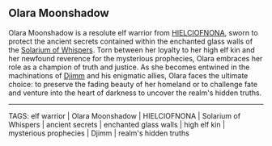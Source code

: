 ## Olara Moonshadow

Olara Moonshadow is a resolute elf warrior from [HIELCIOFNONA](../Places/HIELCIOFNONA.md), sworn to protect the ancient secrets contained within the enchanted glass walls of the [Solarium of Whispers](../Places/Solarium%20of%20Whispers.md). Torn between her loyalty to her high elf kin and her newfound reverence for the mysterious prophecies, Olara embraces her role as a champion of truth and justice. As she becomes entwined in the machinations of [Djimm](Djimm.md) and his enigmatic allies, Olara faces the ultimate choice: to preserve the fading beauty of her homeland or to challenge fate and venture into the heart of darkness to uncover the realm's hidden truths.


---
TAGS: elf warrior | Olara Moonshadow | HIELCIOFNONA | Solarium of Whispers | ancient secrets | enchanted glass walls | high elf kin | mysterious prophecies | Djimm | realm's hidden truths

